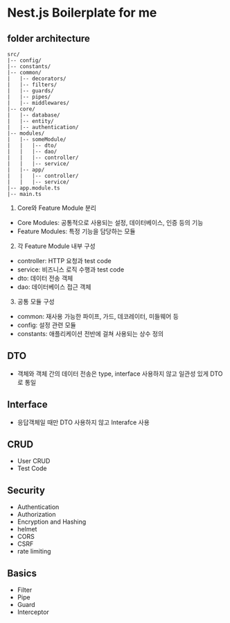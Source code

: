 # Nest.js Boilerplate for me

## folder architecture

```
src/
|-- config/
|-- constants/
|-- common/
|   |-- decorators/
|   |-- filters/
|   |-- guards/
|   |-- pipes/
|   |-- middlewares/
|-- core/
|   |-- database/
|   |-- entity/
|   |-- authentication/
|-- modules/
|   |-- someModule/
|   |   |-- dto/
|   |   |-- dao/
|   |   |-- controller/
|   |   |-- service/
|   |-- app/
|   |   |-- controller/
|   |   |-- service/
|-- app.module.ts
|-- main.ts
```

1. Core와 Feature Module 분리

- Core Modules: 공통적으로 사용되는 설정, 데이터베이스, 인증 등의 기능
- Feature Modules: 특정 기능을 담당하는 모듈

2. 각 Feature Module 내부 구성

- controller: HTTP 요청과 test code
- service: 비즈니스 로직 수행과 test code
- dto: 데이터 전송 객체
- dao: 데이터베이스 접근 객체

3. 공통 모듈 구성

- common: 재사용 가능한 파이프, 가드, 데코레이터, 미들웨어 등
- config: 설정 관련 모듈
- constants: 애플리케이션 전반에 걸쳐 사용되는 상수 정의

## DTO

- 객체와 객체 간의 데이터 전송은 type, interface 사용하지 않고 일관성 있게 DTO로 통일

## Interface

- 응답객체일 때만 DTO 사용하지 않고 Interafce 사용

## CRUD

- User CRUD
- Test Code

## Security

- Authentication
- Authorization
- Encryption and Hashing
- helmet
- CORS
- CSRF
- rate limiting

## Basics

- Filter
- Pipe
- Guard
- Interceptor
